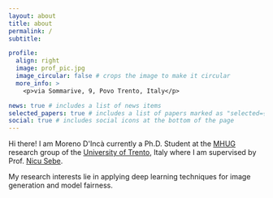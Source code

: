 ```yaml
---
layout: about
title: about
permalink: /
subtitle: 

profile:
  align: right
  image: prof_pic.jpg
  image_circular: false # crops the image to make it circular
  more_info: >
    <p>via Sommarive, 9, Povo Trento, Italy</p>

news: true # includes a list of news items
selected_papers: true # includes a list of papers marked as "selected={true}"
social: true # includes social icons at the bottom of the page
---
```


Hi there! I am Moreno D'Incà currently a Ph.D. Student at the [MHUG](https://mhug.disi.unitn.it/#/) research group of the [University of Trento](https://www.unitn.it/), Italy where I am supervised by Prof. [Nicu Sebe](https://disi.unitn.it/~sebe/).

My research interests lie in applying deep learning techniques for image generation and model fairness.

